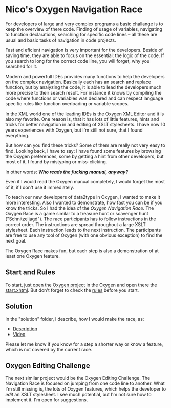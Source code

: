 # Nico's Oxygen Navigation Race 

For developers of large and very complex programs a basic challange is to keep the overview of there code. Finding of usage of variables, navigating to function declarations, searching for specific code lines – all these are usual and basic tasks of navigation in code projects.

Fast and eficient navigation is very important for the developers. Beside of saving time, they are able to focus on the essential: the logic of the code. If you search to long for the correct code line, you will forget, why you searched for it.  

Modern and powerfull IDEs provides many functions to help the developers on the complex navigation.
Basically each has an search and replace function, but by analyzing the code, it is able to lead the developers much more precise to their search result.
For instance it knows by compiling the code where functions or variables was declared and can respect language specific rules like function overloading or variable scopes.  

In the XML world one of the leading IDEs is the Oxygen XML Editor and it is also my favorite. One reason is, that it has lots of little features, hints and tricks for better navigation in and editing of XSLT stylesheets. I have now 10 years experiences with Oxygen, but I'm still not sure, that I found everything.

But how can you find these tricks? Some of them are really not very easy to find. Looking back, I have to say: I have found some features by browsing the Oxygen preferences, some by getting a hint from other developers, but most of it, I found by mistyping or miss-clicking.

In other words: ***Who reads the fucking manual, anyway?***

Even if I would read the Oxygen manual completely, I would forget the most of it, if I don't use it immediately. 

To teach our new developers of data2type in Oxygen, I wanted to make it more interesting. Also I wanted to demonstrate, how fast you can be if you know the tricks. So I had the idea of the *Oxygen Navigation Race*. The Oxygen Race is a game similar to a treasure hunt or scavenger hunt ("Schnitzeljagd"). The race participants has to follow instructions in the correct order. The instructions are spread throughout a large XSLT stylesheet. Each instruction leads to the next instruction. The participants are free to use any tool of Oxygen (with one obvious exception) to find the next goal.

The Oxygen Race makes fun, but each step is also a demonstration of at least one Oxygen feature.

## Start and Rules

To start, just open the 
[Oxygen project](oxygen-race.xpr) in the Oxygen and open there the 
[start.xhtml](oxygen-race-en/start.xhtml). But don't forget to check the 
[rules](oxygen-race-en/rules.xhtml) before you start.

## Solution

In the "solution" folder, I describe, how I would make the race, as:

- [Description](solution/Solution.md)
- [Video](solution/solution.gif)

Please let me know if you know for a step a shorter way or know a feature, which is not covered by the current race.

## Oxygen Editing Challenge

The next similar project would be the Oxygen Editing Challenge. The Navigation Race is focused on jumping from one code line to another. What I'm still missing is, the lots of Oxygen features, which helps the developer to *edit* an XSLT stylesheet. I see much potential, but I'm not sure how to implement it. I'm open for suggestions. 